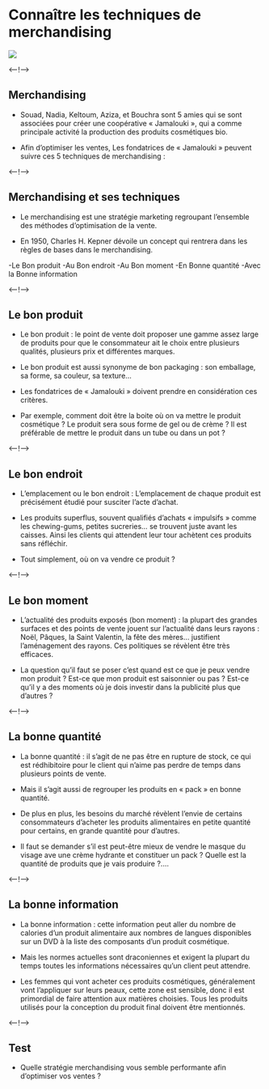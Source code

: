 # Connaître les techniques de merchandising

![](http://douar.tech/dt_assets/session-2/slide-1.png)

<--!-->

## Merchandising

- Souad, Nadia, Keltoum, Aziza, et Bouchra sont 5 amies qui se sont associées pour créer une coopérative « Jamalouki », qui a comme principale activité la production des produits cosmétiques bio. 

- Afin d’optimiser les ventes, Les fondatrices de « Jamalouki » peuvent suivre ces 5 techniques de merchandising : 

<--!-->

## Merchandising et ses techniques

- Le merchandising est une stratégie marketing regroupant l’ensemble des méthodes d’optimisation de la vente.

- En 1950, Charles H. Kepner dévoile un concept qui rentrera dans les règles de bases dans le merchandising.

-Le Bon produit
-Au Bon endroit
-Au Bon moment
-En Bonne quantité
-Avec la Bonne information

<--!-->

## Le bon produit

- Le bon produit : le point de vente doit proposer une gamme assez large de produits pour que le consommateur ait le choix entre plusieurs qualités, plusieurs prix et différentes marques. 

- Le bon produit est aussi synonyme de bon packaging : son emballage, sa forme, sa couleur, sa texture… 

- Les fondatrices de « Jamalouki » doivent prendre en considération ces critères.

- Par exemple, comment doit être la boite où on va mettre le produit cosmétique ? Le produit sera sous forme de gel ou de crème ? Il est préférable de mettre le produit dans un tube ou dans un pot ?

<--!-->

## Le bon endroit

- L’emplacement ou le bon endroit : L’emplacement de chaque produit est précisément étudié pour susciter l’acte d’achat. 

- Les produits superflus, souvent qualifiés d’achats « impulsifs » comme les chewing-gums, petites sucreries… se trouvent juste avant les caisses. Ainsi les clients qui attendent leur tour achètent ces produits sans réfléchir.

- Tout simplement, où on va vendre ce produit ?

<--!-->

## Le bon moment

- L’actualité des produits exposés (bon moment) : la plupart des grandes surfaces et des points de vente jouent sur l’actualité dans leurs rayons : Noël, Pâques, la Saint Valentin, la fête des mères… justifient l’aménagement des rayons. Ces politiques se révèlent être très efficaces.

- La question qu’il faut se poser c’est quand est ce que je peux vendre mon produit ? Est-ce que mon produit est saisonnier ou pas ? Est-ce qu’il y a des moments où je dois investir dans la publicité plus que d’autres ?

<--!-->

## La bonne quantité

- La bonne quantité : il s’agit de ne pas être en rupture de stock, ce qui est rédhibitoire pour le client qui n’aime pas perdre de temps dans plusieurs points de vente. 

- Mais il s’agit aussi de regrouper les produits en « pack » en bonne quantité. 

-  De plus en plus, les besoins du marché révèlent l’envie de certains consommateurs d’acheter les produits alimentaires en petite quantité pour certains, en grande quantité pour d’autres. 

- Il faut se demander s’il est peut-être mieux de vendre le masque du visage ave une crème hydrante et constituer un pack ? Quelle est la quantité de produits que je vais produire ?....

<--!-->

## La bonne information

- La bonne information : cette information peut aller du nombre de calories d’un produit alimentaire aux nombres de langues disponibles sur un DVD à la liste des composants d’un produit cosmétique. 

- Mais les normes actuelles sont draconiennes et exigent la plupart du temps toutes les informations nécessaires qu’un client peut attendre.

- Les femmes qui vont acheter ces produits cosmétiques, généralement vont l’appliquer sur leurs peaux, cette zone est sensible, donc il est primordial de faire attention aux matières choisies. Tous les produits utilisés pour la conception du produit final doivent être mentionnés. 

<--!-->

## Test

- Quelle stratégie merchandising vous semble performante afin d’optimiser vos ventes ?
